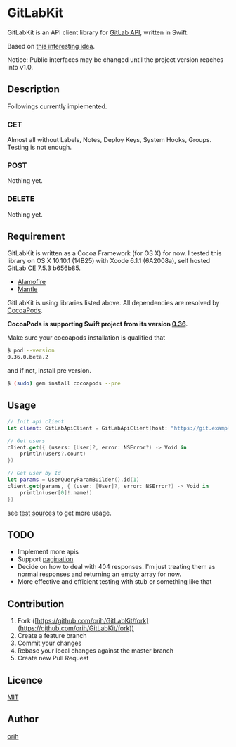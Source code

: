 GitLabKit
====

GitLabKit is an API client library for [GitLab API](https://gitlab.com/help/api/README.md), written in Swift.

Based on [this interesting idea](http://developer.hatenastaff.com/entry/smart-api-client-with-swift-using-enum-and-generics).

Notice: Public interfaces may be changed until the project version reaches into v1.0.

## Description

Followings currently implemented.

### GET

Almost all without Labels, Notes, Deploy Keys, System Hooks, Groups.
Testing is not enough.

### POST

Nothing yet.

### DELETE

Nothing yet.

## Requirement

GitLabKit is written as a Cocoa Framework (for OS X) for now.
I tested this library on OS X 10.10.1 (14B25) with Xcode 6.1.1 (6A2008a), self hosted GitLab CE 7.5.3 b656b85.


- [Alamofire](https://github.com/Alamofire/Alamofire)
- [Mantle](https://github.com/Mantle/Mantle)

GitLabKit is using libraries listed above.
All dependencies are resolved by [CocoaPods](http://cocoapods.org/).

**CocoaPods is supporting Swift project from its version [0.36](https://github.com/CocoaPods/CocoaPods/milestones/0.36.0).**

Make sure your cocoapods installation is qualified that
```bash
$ pod --version
0.36.0.beta.2
```

and if not, install pre version.
```bash
$ (sudo) gem install cocoapods --pre
```

## Usage

```swift
// Init api client
let client: GitLabApiClient = GitLabApiClient(host: "https://git.example.com", privateToken: "YOUR-PRIVATE-TOKEN")

// Get users
client.get({ (users: [User]?, error: NSError?) -> Void in
	println(users?.count)
})

// Get user by Id
let params = UserQueryParamBuilder().id(1)
client.get(params, { (user: [User]?, error: NSError?) -> Void in
	println(user[0]!.name!)
})
```

see [test sources](https://github.com/orih/GitLabKit/tree/master/GitLabKitTests) to get more usage.

## TODO

- Implement more apis
- Support [pagination](https://gitlab.com/help/api/README.md#pagination)
- Decide on how to deal with 404 responses. I'm just treating them as normal responses and returning an empty array for [now](https://github.com/orih/GitLabKit/blob/master/GitLabKit/GitLabApiClient.swift#L87).
- More effective and efficient testing with stub or something like that

## Contribution

1. Fork ([https://github.com/orih/GitLabKit/fork](https://github.com/orih/GitLabKit/fork))
2. Create a feature branch
3. Commit your changes
4. Rebase your local changes against the master branch
5. Create new Pull Request

## Licence

[MIT](https://github.com/orih/GitLabKit/blob/master/LICENCE)

## Author

[orih](https://github.com/orih)
